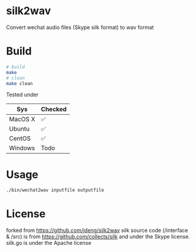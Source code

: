 # silk2wav

Convert wechat audio files (Skype silk format) to wav format

# Build

```bash
# build
make
# clean
make clean
```

Tested under

| Sys     | Checked |
|---------|---------|
| MacOS X | ✅       |
| Ubuntu  | ✅       |
| CentOS  | ✅       |
| Windows | Todo    |

# Usage

```bash
./bin/wechat2wav inputfile outputfile
```

# License

forked from https://github.com/jdeng/silk2wav
silk source code (/interface & /src) is from https://github.com/collects/silk and under the Skype license.
silk.go is under the Apache license


